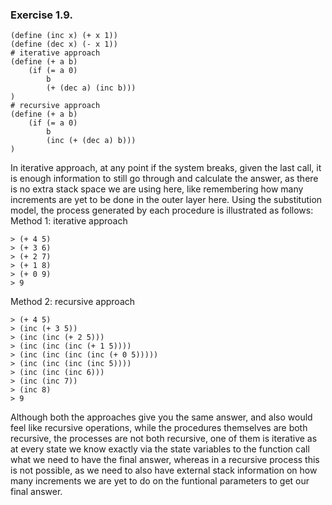 ### Exercise 1.9.

```
(define (inc x) (+ x 1))
(define (dec x) (- x 1))
# iterative approach
(define (+ a b)
	(if (= a 0)
		b
		(+ (dec a) (inc b)))
)
# recursive approach
(define (+ a b)
	(if (= a 0)
		b
		(inc (+ (dec a) b)))
)
```

In iterative approach, at any point if the system breaks, given the last call, it is enough information to still go through and calculate the answer, as there is no extra stack space we are using here, like remembering how many increments are yet to be done in the outer layer here.
Using the substitution model, the process generated by each procedure is illustrated as follows:
Method 1: iterative approach
```
> (+ 4 5)
> (+ 3 6)
> (+ 2 7)
> (+ 1 8)
> (+ 0 9)
> 9
```
Method 2: recursive approach
```
> (+ 4 5)
> (inc (+ 3 5))
> (inc (inc (+ 2 5)))
> (inc (inc (inc (+ 1 5))))
> (inc (inc (inc (inc (+ 0 5)))))
> (inc (inc (inc (inc 5))))
> (inc (inc (inc 6)))
> (inc (inc 7))
> (inc 8)
> 9
```
Although both the approaches give you the same answer, and also would feel like recursive operations, while the procedures themselves are both recursive, the processes are not both recursive, one of them is iterative as at every state we know exactly via the state variables to the function call what we need to have the final answer, whereas in a recursive process this is not possible, as we need to also have external stack information on how many increments we are yet to do on the funtional parameters to get our final answer.